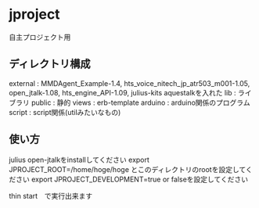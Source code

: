# jproject
自主プロジェクト用

## ディレクトリ構成
external : MMDAgent_Example-1.4, hts_voice_nitech_jp_atr503_m001-1.05, open_jtalk-1.08, hts_engine_API-1.09, julius-kits aquestalkを入れた
lib : ライブラリ
public : 静的
views : erb-template
arduino : arduino関係のプログラム
script : script関係(utilみたいなもの)

## 使い方
julius open-jtalkをinstallしてください
export JPROJECT_ROOT=/home/hoge/hoge とこのディレクトリのrootを設定してください
export JPROJECT_DEVELOPMENT=true or falseを設定してください

thin start　で実行出来ます
